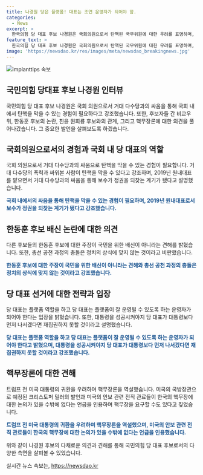 ```yaml
---
title: 나경원 당은 플랫폼! 대표는 조연 운영자가 되어야 함.
categories:
  - News
excerpt: >
  한국의힘 당 대표 후보 나경원은 국회의원으로서 탄핵된 국무위원에 대한 우려를 표명하며, 거대 야당과의 싸움 경험이 필요하다고 강조했습니다. 나 후보는 과거 성공적인 싸움 경험을 언급하면서, 후보들과의 충돌과 정치적 상식에 대한 이야기를 하며 당 대표로서 다양한 후보를 공정하게 지원하겠다고 약속했습니다. 그리고 미국의 핵무장론에 대한 우려를 표현하며, 핵을 화두로 던진 배경을 설명했습니다.
feature_text: >
  한국의힘 당 대표 후보 나경원은 국회의원으로서 탄핵된 국무위원에 대한 우려를 표명하며, 거대 야당과의 싸움 경험이 필요하다고 강조했습니다. 나 후보는 과거 성공적인 싸움 경험을 언급하면서, 후보들과의 충돌과 정치적 상식에 대한 이야기를 하며 당 대표로서 다양한 후보를 공정하게 지원하겠다고 약속했습니다. 그리고 미국의 핵무장론에 대한 우려를 표현하며, 핵을 화두로 던진 배경을 설명했습니다.
image: 'https://newsdao.kr/res/images/meta/newsdao_breakingnews.jpg'
---
```


<p><img src="https://newsdao.kr/res/images/meta/newsdao_breakingnews.jpg" alt="implanttips 속보" /></p>

<h2 data-ke-size="size26">국민의힘 당대표 후보 나경원 인터뷰</h2>

<p>국민의힘 당 대표 후보 나경원은 국회 의원으로서 거대 다수당과의 싸움을 통해 국회 내에서 탄핵을 막을 수 있는 경험이 필요하다고 강조했습니다. 또한, 후보자들 간 비교우위, 한동훈 후보의 논란, 친윤 원희룡 후보와의 관계, 그리고 핵무장론에 대한 의견을 풀어나갔습니다. 그 중요한 발언을 살펴보도록 하겠습니다.</p>

<p data-ke-size="size16"></p>

<h2 data-ke-size="size23">국회의원으로서의 경험과 국회 내 당 대표의 역할</h2>

<p>국회 의원으로서 거대 다수당과의 싸움으로 탄핵을 막을 수 있는 경험이 필요합니다. 거대 다수당의 폭력과 싸워본 사람이 탄핵을 막을 수 있다고 강조하며, 2019년 원내대표를 맡으면서 거대 다수당과의 싸움을 통해 보수가 정권을 되찾는 계기가 됐다고 설명했습니다.</p>

<p><b><span style="color: #1a5490;">국회 내에서의 싸움을 통해 탄핵을 막을 수 있는 경험이 필요하며, 2019년 원내대표로서 보수가 정권을 되찾는 계기가 됐다고 강조했습니다.</span></b></p>

<h2 data-ke-size="size23">한동훈 후보 배신 논란에 대한 의견</h2>

<p>다른 후보들의 한동훈 후보에 대한 주장이 국민을 위한 배신이 아니라는 견해를 밝혔습니다. 또한, 총선 공천 과정의 충돌은 정치의 상식에 맞지 않는 것이라고 비판했습니다.</p>

<p><b><span style="color: #1a5490;">한동훈 후보에 대한 주장이 국민을 위한 배신이 아니라는 견해와 총선 공천 과정의 충돌은 정치의 상식에 맞지 않는 것이라고 강조했습니다.</span></b></p>

<h2 data-ke-size="size23">당 대표 선거에 대한 전략과 입장</h2>

<p>당 대표는 플랫폼 역할을 하고 당 대표는 플랫폼이 잘 운영될 수 있도록 하는 운영자가 되어야 한다는 입장을 밝혔습니다. 또한, 대통령을 성공시켜야지 당 대표가 대통령보다 먼저 나서겠다면 재집권하지 못할 것이라고 설명했습니다.</p>

<p><b><span style="color: #1a5490;">당 대표는 플랫폼 역할을 하고 당 대표는 플랫폼이 잘 운영될 수 있도록 하는 운영자가 되어야 한다고 밝혔으며, 대통령을 성공시켜야지 당 대표가 대통령보다 먼저 나서겠다면 재집권하지 못할 것이라고 강조했습니다.</span></b></p>

<h2 data-ke-size="size23">핵무장론에 대한 견해</h2>

<p>트럼프 전 미국 대통령의 귀환을 우려하며 핵무장론을 역설했습니다. 미국의 국방장관으로 예정된 크리스토퍼 밀러의 발언과 미국의 안보 관련 전직 관료들이 한국의 핵무장에 대한 논의가 있을 수밖에 없다는 언급을 인용하며 핵무장을 요구할 수도 있다고 짚었습니다.</p>

<p><b><span style="color: #1a5490;">트럼프 전 미국 대통령의 귀환을 우려하며 핵무장론을 역설했으며, 미국의 안보 관련 전직 관료들이 한국의 핵무장에 대한 논의가 있을 수밖에 없다는 언급을 인용했습니다.</span></b></p>

<p>위와 같이 나경원 후보의 다채로운 의견과 견해를 통해 국민의힘 당 대표 후보로서의 다양한 측면을 살펴볼 수 있었습니다.</p>
실시간 뉴스 속보는, <a href="https://newsdao.kr" rel="dofollow">https://newsdao.kr</a>


